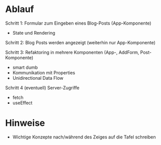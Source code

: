 # Ablauf

Schritt 1: Formular zum Eingeben eines Blog-Posts (App-Komponente)

- State und Rendering

Schritt 2: Blog Posts werden angezeigt (weiterhin nur App-Komponente)

Schritt 3: Refaktoring in mehrere Komponenten (App-, AddForm, Post-Komponente)

- smart dumb
- Kommunikation mit Properties
- Unidirectional Data Flow

Schritt 4 (eventuell) Server-Zugriffe

- fetch
- useEffect

# Hinweise

- Wichtige Konzepte nach/während des Zeiges auf die Tafel schreiben
